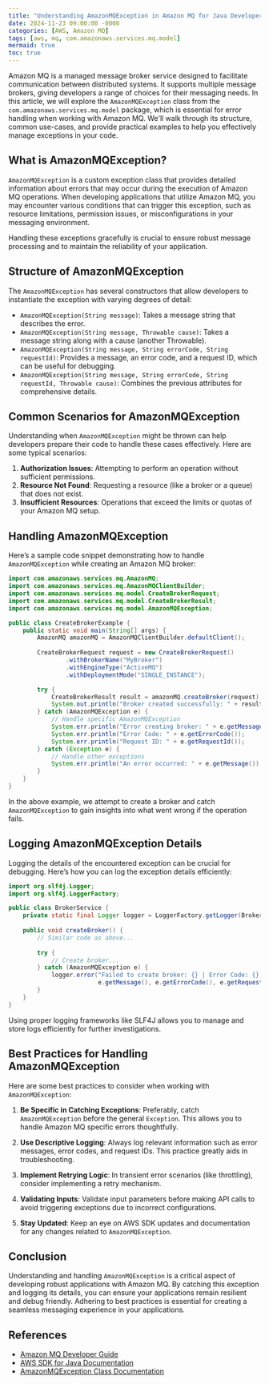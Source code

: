 ```yaml
---
title: "Understanding AmazonMQException in Amazon MQ for Java Developers"
date: 2024-11-23 09:00:00 -0000
categories: [AWS, Amazon MQ]
tags: [aws, mq, com.amazonaws.services.mq.model]
mermaid: true
toc: true
---
```



Amazon MQ is a managed message broker service designed to facilitate communication between distributed systems. It supports multiple message brokers, giving developers a range of choices for their messaging needs. In this article, we will explore the `AmazonMQException` class from the `com.amazonaws.services.mq.model` package, which is essential for error handling when working with Amazon MQ. We'll walk through its structure, common use-cases, and provide practical examples to help you effectively manage exceptions in your code.

## What is AmazonMQException?

`AmazonMQException` is a custom exception class that provides detailed information about errors that may occur during the execution of Amazon MQ operations. When developing applications that utilize Amazon MQ, you may encounter various conditions that can trigger this exception, such as resource limitations, permission issues, or misconfigurations in your messaging environment.

Handling these exceptions gracefully is crucial to ensure robust message processing and to maintain the reliability of your application.

## Structure of AmazonMQException

The `AmazonMQException` has several constructors that allow developers to instantiate the exception with varying degrees of detail:

- `AmazonMQException(String message)`: Takes a message string that describes the error.
- `AmazonMQException(String message, Throwable cause)`: Takes a message string along with a cause (another Throwable).
- `AmazonMQException(String message, String errorCode, String requestId)`: Provides a message, an error code, and a request ID, which can be useful for debugging.
- `AmazonMQException(String message, String errorCode, String requestId, Throwable cause)`: Combines the previous attributes for comprehensive details.

## Common Scenarios for AmazonMQException

Understanding when `AmazonMQException` might be thrown can help developers prepare their code to handle these cases effectively. Here are some typical scenarios:

1. **Authorization Issues**: Attempting to perform an operation without sufficient permissions.
2. **Resource Not Found**: Requesting a resource (like a broker or a queue) that does not exist.
3. **Insufficient Resources**: Operations that exceed the limits or quotas of your Amazon MQ setup.

## Handling AmazonMQException

Here’s a sample code snippet demonstrating how to handle `AmazonMQException` while creating an Amazon MQ broker:

```java
import com.amazonaws.services.mq.AmazonMQ;
import com.amazonaws.services.mq.AmazonMQClientBuilder;
import com.amazonaws.services.mq.model.CreateBrokerRequest;
import com.amazonaws.services.mq.model.CreateBrokerResult;
import com.amazonaws.services.mq.model.AmazonMQException;

public class CreateBrokerExample {
    public static void main(String[] args) {
        AmazonMQ amazonMQ = AmazonMQClientBuilder.defaultClient();
        
        CreateBrokerRequest request = new CreateBrokerRequest()
                .withBrokerName("MyBroker")
                .withEngineType("ActiveMQ")
                .withDeploymentMode("SINGLE_INSTANCE");

        try {
            CreateBrokerResult result = amazonMQ.createBroker(request);
            System.out.println("Broker created successfully: " + result.getBrokerArn());
        } catch (AmazonMQException e) {
            // Handle specific AmazonMQException
            System.err.println("Error creating broker: " + e.getMessage());
            System.err.println("Error Code: " + e.getErrorCode());
            System.err.println("Request ID: " + e.getRequestId());
        } catch (Exception e) {
            // Handle other exceptions
            System.err.println("An error occurred: " + e.getMessage());
        }
    }
}
```

In the above example, we attempt to create a broker and catch `AmazonMQException` to gain insights into what went wrong if the operation fails.

## Logging AmazonMQException Details

Logging the details of the encountered exception can be crucial for debugging. Here’s how you can log the exception details efficiently:

```java
import org.slf4j.Logger;
import org.slf4j.LoggerFactory;

public class BrokerService {
    private static final Logger logger = LoggerFactory.getLogger(BrokerService.class);
    
    public void createBroker() {
        // Similar code as above...
        
        try {
            // Create broker...
        } catch (AmazonMQException e) {
            logger.error("Failed to create broker: {} | Error Code: {} | Request ID: {}", 
                         e.getMessage(), e.getErrorCode(), e.getRequestId());
        }
    }
}
```

Using proper logging frameworks like SLF4J allows you to manage and store logs efficiently for further investigations.

## Best Practices for Handling AmazonMQException

Here are some best practices to consider when working with `AmazonMQException`:

1. **Be Specific in Catching Exceptions**: Preferably, catch `AmazonMQException` before the general `Exception`. This allows you to handle Amazon MQ specific errors thoughtfully.

2. **Use Descriptive Logging**: Always log relevant information such as error messages, error codes, and request IDs. This practice greatly aids in troubleshooting.

3. **Implement Retrying Logic**: In transient error scenarios (like throttling), consider implementing a retry mechanism.

4. **Validating Inputs**: Validate input parameters before making API calls to avoid triggering exceptions due to incorrect configurations.

5. **Stay Updated**: Keep an eye on AWS SDK updates and documentation for any changes related to `AmazonMQException`.

## Conclusion

Understanding and handling `AmazonMQException` is a critical aspect of developing robust applications with Amazon MQ. By catching this exception and logging its details, you can ensure your applications remain resilient and debug friendly. Adhering to best practices is essential for creating a seamless messaging experience in your applications.

## References

- [Amazon MQ Developer Guide](https://docs.aws.amazon.com/amazon-mq/latest/developer-guide/welcome.html)
- [AWS SDK for Java Documentation](https://docs.aws.amazon.com/sdk-for-java/latest/developer-guide/home.html)
- [AmazonMQException Class Documentation](https://docs.aws.amazon.com/AWSJavaSDK/latest/javadoc/com/amazonaws/services/mq/model/AmazonMQException.html)